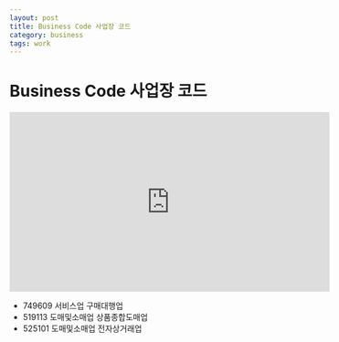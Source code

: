 ```yaml
---
layout: post
title: Business Code 사업장 코드
category: business
tags: work
---
```


# Business Code 사업장 코드

<iframe width="560" height="315" src="https://www.youtube.com/embed/qr3g7DybpAY?si=J7picam9qQtHej3s" title="YouTube video player" frameborder="0" allow="accelerometer; autoplay; clipboard-write; encrypted-media; gyroscope; picture-in-picture; web-share" allowfullscreen></iframe>

* 749609 서비스업 구매대행업
* 519113 도매및소매업 상품종합도매업
* 525101 도매및소매업 전자상거래업